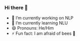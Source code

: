 ### Hi there 👋

- 🔭 I’m currently working on NLP
- 🌱 I’m currently learning NLU
- 😄 Pronouns: He/Him
- ⚡ Fun fact: I am afraid of bees :bee:
<!-- - 💬 Ask me about ... -->
<!-- - 📫 How to reach me:  -->
